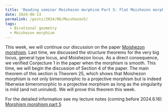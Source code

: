 ```yaml
---
title: 'Reading seminar Moishezon morphism Part 5: Flat Moishezon morphism is fiberwise bimeromorphic to a projective morphism'
date: 2024-06-13
permalink: /posts/2024/06/Moishezon5/
tags:
  - Birational geometry
  - Moishezon morphism
---
```


This week, we will continue our discussion on the paper [Moishezon morphism](https://www.intlpress.com/site/pub/pages/journals/items/pamq/content/vols/0018/0004/a011/index.php?mode=ns). Last time, we discussed the structure theorems for the very big locus, general type locus, and Moishezon locus. As a direct consequence, we verified Conjecture 1 in the paper when the morphism is smooth. This time, we will begin the discussion of Section 4 of the paper. The main theorem of this section is Theorem 25, which shows that Moishezon morphism is not only bimeromorphic to a projective morphism but is indeed fiberwise bimeromorphic to a projective morphism as long as the singularity is mild (and not uniruled). We will prove this theorem this week.

For the detailed information see my lecture notes (coming before 2024.6.16) [Morphism morphism part 5](https://yilimath.github.io/files/Moishezon/Moishezon5.pdf)